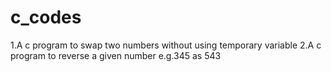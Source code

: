 # c_codes
1.A c program to swap two numbers without using temporary variable
2.A c program to reverse a given number e.g.345 as 543
